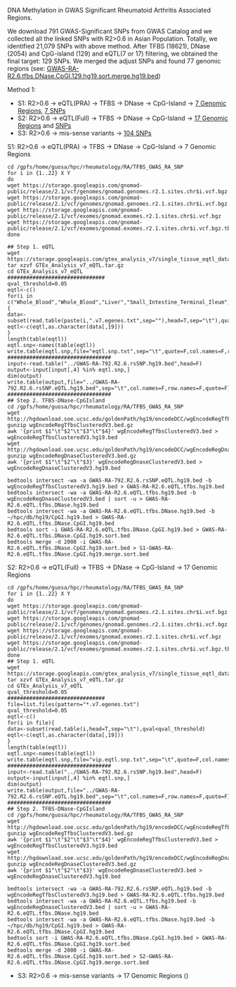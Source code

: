 DNA Methylation in GWAS Significant Rheumatoid Arthritis Associated Regions. 

We download 791 GWAS-Significant SNPs from GWAS Catalog and we collected all the linked SNPs with R2>0.6 in Asian Population. Totally, we identified 21,079 SNPs with above method. After TFBS (18621), DNase (2054) and CpG-island (129) and eQTL(7 or 17) filtering, we obtained the final target: 129 SNPs. We merged the adjust SNPs and found 77 genomic regions (see: [GWAS-RA-R2.6.tfbs.DNase.CpGI.129.hg19.sort.merge.hg19.bed](https://raw.githubusercontent.com/Shicheng-Guo/HowtoBook/master/rheumatology/RA/TFBS-GWAS-SNP/GWAS-RA-R2.6.tfbs.DNase.CpGI.129.hg19.sort.merge.hg19.bed))

Method 1: 
* S1: R2>0.6 -> eQTL(PRA) -> TFBS -> DNase -> CpG-Island -> [7 Genomic Regions](S1-GWAS-RA-R2.6.eQTL.tfbs.DNase.CpGI.hg19.merge.sort.bed), [7 SNPs](S1-GWAS-RA-R2.6.eQTL.tfbs.DNase.CpGI.hg19.bed)
* S2: R2>0.6 -> eQTL(Full) -> TFBS -> DNase -> CpG-Island -> [17 Genomic Regions](S2-GWAS-RA-R2.6.eQTL.tfbs.DNase.CpGI.hg19.merge.sort.bed) and [SNPs](S2-GWAS-RA-R2.6.eQTL.tfbs.DNase.CpGI.hg19.bed)
* S3: R2>0.6 -> mis-sense variants -> [104 SNPs](gnomad.exomes.r2.1.sites.rec.GWAS-RA-792.R2.6.rsSNP.input.hg19.vcf.bed)

S1: R2>0.6 -> eQTL(PRA) -> TFBS -> DNase -> CpG-Island -> 7 Genomic Regions
```
cd /gpfs/home/guosa/hpc/rheumatology/RA/TFBS_GWAS_RA_SNP
for i in {1..22} X Y
do
wget https://storage.googleapis.com/gnomad-public/release/2.1/vcf/genomes/gnomad.genomes.r2.1.sites.chr$i.vcf.bgz
wget https://storage.googleapis.com/gnomad-public/release/2.1/vcf/genomes/gnomad.genomes.r2.1.sites.chr$i.vcf.bgz.tbi
wget https://storage.googleapis.com/gnomad-public/release/2.1/vcf/exomes/gnomad.exomes.r2.1.sites.chr$i.vcf.bgz
wget https://storage.googleapis.com/gnomad-public/release/2.1/vcf/exomes/gnomad.exomes.r2.1.sites.chr$i.vcf.bgz.tbi
done

## Step 1. eQTL
wget https://storage.googleapis.com/gtex_analysis_v7/single_tissue_eqtl_data/GTEx_Analysis_v7_eQTL.tar.gz
tar xzvf GTEx_Analysis_v7_eQTL.tar.gz
cd GTEx_Analysis_v7_eQTL
###############################
qval_threshold=0.05
eqtl<-c()
for(i in c("Whole_Blood","Whole_Blood","Liver","Small_Intestine_Terminal_Ileum","Stomach","Colon_Sigmoid","Lung","Spleen","Ovary")){
data<-subset(read.table(paste(i,".v7.egenes.txt",sep=""),head=T,sep="\t"),qval<qval_threshold)
eqtl<-c(eqtl,as.character(data[,19]))
}
length(table(eqtl))
eqtl.snp<-names(table(eqtl))
write.table(eqtl.snp,file="eqtl.snp.txt",sep="\t",quote=F,col.names=F,row.names=F)
#################################
input<-read.table("../GWAS-RA-792.R2.6.rsSNP.hg19.bed",head=F)
output<-input[input[,4] %in% eqtl.snp,]
dim(output)
write.table(output,file="../GWAS-RA-792.R2.6.rsSNP.eQTL.hg19.bed",sep="\t",col.names=F,row.names=F,quote=F)
#################################
## Step 2. TFBS-DNase-CpGIsland
cd /gpfs/home/guosa/hpc/rheumatology/RA/TFBS_GWAS_RA_SNP
wget http://hgdownload.soe.ucsc.edu/goldenPath/hg19/encodeDCC/wgEncodeRegTfbsClustered/wgEncodeRegTfbsClusteredV3.bed.gz
gunzip wgEncodeRegTfbsClusteredV3.bed.gz
awk '{print $1"\t"$2"\t"$3"\t"$4}' wgEncodeRegTfbsClusteredV3.bed > wgEncodeRegTfbsClusteredV3.hg19.bed
wget http://hgdownload.soe.ucsc.edu/goldenPath/hg19/encodeDCC/wgEncodeRegDnaseClustered/wgEncodeRegDnaseClusteredV3.bed.gz
gunzip wgEncodeRegDnaseClusteredV3.bed.gz
awk '{print $1"\t"$2"\t"$3}' wgEncodeRegDnaseClusteredV3.bed > wgEncodeRegDnaseClusteredV3.hg19.bed

bedtools intersect -wa -a GWAS-RA-792.R2.6.rsSNP.eQTL.hg19.bed -b wgEncodeRegTfbsClusteredV3.hg19.bed > GWAS-RA-R2.6.eQTL.tfbs.hg19.bed
bedtools intersect -wa -a GWAS-RA-R2.6.eQTL.tfbs.hg19.bed -b wgEncodeRegDnaseClusteredV3.bed | sort -u > GWAS-RA-R2.6.eQTL.tfbs.DNase.hg19.bed
bedtools intersect -wa -a GWAS-RA-R2.6.eQTL.tfbs.DNase.hg19.bed -b ~/hpc/db/hg19/CpGI.hg19.bed > GWAS-RA-R2.6.eQTL.tfbs.DNase.CpGI.hg19.bed
bedtools sort -i GWAS-RA-R2.6.eQTL.tfbs.DNase.CpGI.hg19.bed > GWAS-RA-R2.6.eQTL.tfbs.DNase.CpGI.hg19.sort.bed
bedtools merge -d 2000 -i GWAS-RA-R2.6.eQTL.tfbs.DNase.CpGI.hg19.sort.bed > S1-GWAS-RA-R2.6.eQTL.tfbs.DNase.CpGI.hg19.merge.sort.bed
```
S2: R2>0.6 -> eQTL(Full) -> TFBS -> DNase -> CpG-Island -> 17 Genomic Regions
```
cd /gpfs/home/guosa/hpc/rheumatology/RA/TFBS_GWAS_RA_SNP
for i in {1..22} X Y
do
wget https://storage.googleapis.com/gnomad-public/release/2.1/vcf/genomes/gnomad.genomes.r2.1.sites.chr$i.vcf.bgz
wget https://storage.googleapis.com/gnomad-public/release/2.1/vcf/genomes/gnomad.genomes.r2.1.sites.chr$i.vcf.bgz.tbi
wget https://storage.googleapis.com/gnomad-public/release/2.1/vcf/exomes/gnomad.exomes.r2.1.sites.chr$i.vcf.bgz
wget https://storage.googleapis.com/gnomad-public/release/2.1/vcf/exomes/gnomad.exomes.r2.1.sites.chr$i.vcf.bgz.tbi
done
## Step 1. eQTL
wget https://storage.googleapis.com/gtex_analysis_v7/single_tissue_eqtl_data/GTEx_Analysis_v7_eQTL.tar.gz
tar xzvf GTEx_Analysis_v7_eQTL.tar.gz
cd GTEx_Analysis_v7_eQTL
qval_threshold=0.05
###############################
file=list.files(pattern="*.v7.egenes.txt")
qval_threshold=0.05
eqtl<-c()
for(i in file){
data<-subset(read.table(i,head=T,sep="\t"),qval<qval_threshold)
eqtl<-c(eqtl,as.character(data[,19]))
}
length(table(eqtl))
eqtl.snp<-names(table(eqtl))
write.table(eqtl.snp,file="vip.eqtl.snp.txt",sep="\t",quote=F,col.names=F,row.names=F)
#################################
input<-read.table("../GWAS-RA-792.R2.6.rsSNP.hg19.bed",head=F)
output<-input[input[,4] %in% eqtl.snp,]
dim(output)
write.table(output,file="../GWAS-RA-792.R2.6.rsSNP.eQTL.hg19.bed",sep="\t",col.names=F,row.names=F,quote=F)
#################################
## Step 2. TFBS-DNase-CpGIsland
cd /gpfs/home/guosa/hpc/rheumatology/RA/TFBS_GWAS_RA_SNP
wget http://hgdownload.soe.ucsc.edu/goldenPath/hg19/encodeDCC/wgEncodeRegTfbsClustered/wgEncodeRegTfbsClusteredV3.bed.gz
gunzip wgEncodeRegTfbsClusteredV3.bed.gz
awk '{print $1"\t"$2"\t"$3"\t"$4}' wgEncodeRegTfbsClusteredV3.bed > wgEncodeRegTfbsClusteredV3.hg19.bed
wget http://hgdownload.soe.ucsc.edu/goldenPath/hg19/encodeDCC/wgEncodeRegDnaseClustered/wgEncodeRegDnaseClusteredV3.bed.gz
gunzip wgEncodeRegDnaseClusteredV3.bed.gz
awk '{print $1"\t"$2"\t"$3}' wgEncodeRegDnaseClusteredV3.bed > wgEncodeRegDnaseClusteredV3.hg19.bed

bedtools intersect -wa -a GWAS-RA-792.R2.6.rsSNP.eQTL.hg19.bed -b wgEncodeRegTfbsClusteredV3.hg19.bed > GWAS-RA-R2.6.eQTL.tfbs.hg19.bed
bedtools intersect -wa -a GWAS-RA-R2.6.eQTL.tfbs.hg19.bed -b wgEncodeRegDnaseClusteredV3.bed | sort -u > GWAS-RA-R2.6.eQTL.tfbs.DNase.hg19.bed
bedtools intersect -wa -a GWAS-RA-R2.6.eQTL.tfbs.DNase.hg19.bed -b ~/hpc/db/hg19/CpGI.hg19.bed > GWAS-RA-R2.6.eQTL.tfbs.DNase.CpGI.hg19.bed
bedtools sort -i GWAS-RA-R2.6.eQTL.tfbs.DNase.CpGI.hg19.bed > GWAS-RA-R2.6.eQTL.tfbs.DNase.CpGI.hg19.sort.bed
bedtools merge -d 2000 -i GWAS-RA-R2.6.eQTL.tfbs.DNase.CpGI.hg19.sort.bed > S2-GWAS-RA-R2.6.eQTL.tfbs.DNase.CpGI.hg19.merge.sort.bed
```
* S3: R2>0.6 -> mis-sense variants -> 17 Genomic Regions ()
```

```

